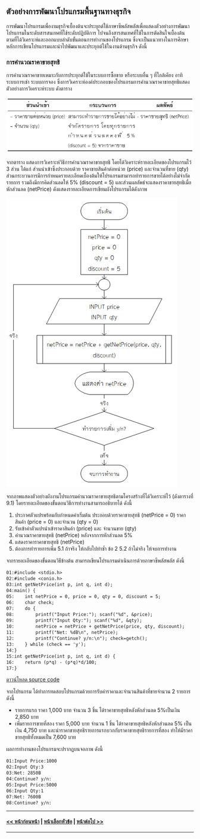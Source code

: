 ## ตัวอย่างการพัฒนาโปรแกรมพื้นฐานทางธุรกิจ
	
การพัฒนาโปรแกรมเพื่องานธุรกิจเบื้องต้นจะประยุกต์ใช้ภาษาซีพลัสพลัสเพื่อแสดงตัวอย่างการพัฒนาโปรแกรมในระดับสารสนเทศที่ใช้ระดับปฏิบัติการ ไปจนถึงสารสนเทศที่ใช้ในการตัดสินใจเบื้องต้น ตามที่ได้วิเคราะห์และออกแบบลำดับขั้นตอนการทำงานของโปรแกรม ซึ่งจะเป็นแนวทางในการศึกษาหลักการเขียนโปรแกรมและนำไปพัฒนาและประยุกต์ใช้ในงานด้านธุรกิจ ดังนี้

### การคำนวณราคาขายสุทธิ
การคำนวณราคาขายเหมาะกับการประยุกต์ใช้ในระบบการซื้อขาย หรือระบบอื่น ๆ ที่ใกล้เคียง อาทิ ระบบการเช่า ระบบการจอง ซึ่งการวิเคราะห์องค์ประกอบของโปรแกรมการคำนวณราคาขายสุทธิแสดงตัวอย่างการวิเคราะห์ระบบ ดังตาราง

<img src=img/0900-1.png>

จากตาราง แสดงการวิเคราะห์วิธีการคำนวณราคาขายสุทธิ โดยได้วิเคราะห์รายละเอียดของโปรแกรมไว้ 3 ส่วน ได้แก่ ส่วนนำเข้าซึ่งประกอบด้วย ราคาขายสินค้าต่อหน่วย (price) และจำนวนที่ขาย (qty) ส่วนกระบวนการมีการกำหนดรายละเอียดเบื้องต้นให้โปรแกรมสามารถทำรายการขายได้อย่างไม่จำกัดรายการ รวมถึงมีการคิดส่วนลดให้ 5% (discount = 5)  และส่วนผลลัพธ์จะแสดงราคาขายสุทธิเมื่อหักส่วนลด (netPrice) ดังแสดงรายละเอียดการเขียนผังโปรแกรมได้ดังภาพ

<img src=img/0901.png>

จากภาพแสดงตัวอย่างผังงานโปรแกรมคำนวณราคาขายสุทธิตามโครงสร้างที่ได้วิเคราะห์ไว้ (ดังตารางที่ 9.1) โดยรายละเอียดของขั้นตอนวิธีการทำงานสามารถอธิบายได้ ดังนี้
1. ประกาศตัวแปรพร้อมกับกำหนดค่าเริ่มต้น ประกอบด้วยราคาขายสุทธิ (netPrice = 0)  ราคาสินค้า (price = 0) และจำนวน (qty = 0)
2. รับเข้าค่าตัวแปรนำเข้าราคาสินค้า (price) และ จำนวนขาย (qty)
3. คำนวณราคาขายสุทธิ (netPrice) หลังจากการหักส่วนลด 5%
4. แสดงราคาราคาขายสุทธิ (netPrice)
5. ต้องการทำรายการเพิ่ม
  5.1 ถ้าจริง ให้กลับไปทำซ้ำ ข้อ 2
  5.2 ถ้าไม่จริง ให้จบการทำงาน
  
จากรายละเอียดของขั้นตอนวิธีข้างต้น สามารถเขียนโปรแกรมดำเนินการด้วยภาษาซีพลัสพลัส ดังนี้

```
01:#include <stdio.h>
02:#include <conio.h>
03:int getNetPrice(int p, int q, int d);
04:main() {
05:    int netPrice = 0, price = 0, qty = 0, discount = 5;
06:    char check;
07:    do {
08:        printf("Input Price:"); scanf("%d", &price);
09:        printf("Input Qty:"); scanf("%d", &qty);
10:        netPrice = netPrice + getNetPrice(price, qty, discount);
11:        printf("Net: %dB\n", netPrice);
12:        printf("Continue? y/n:\n"); check=getch();
13:    } while (check == 'y');
14:}
15:int getNetPrice(int p, int q, int d) {
16:    return (p*q) - (p*q)*d/100;
17:}
```
[ดาวน์โหลด source code](src/ch09_01.cpp)

จากโปรแกรม ได้ทำการทดสอบโปรแกรมด้วยการรับค่าราคาและจำนวนสินค้าที่ขายจำนวน 2 รายการ ดังนี้
* รายการแรก ราคา 1,000 บาท จำนวน 3 ชิ้น ได้ราคาขายสุทธิหลังหักส่วนลด 5%เป็นเงิน 2,850 บาท 
* เพิ่มรายการขายที่สอง ราคา 5,000 บาท จำนวน 1 ชิ้น ได้ราคาขายสุทธิหลังหักส่วนลด 5% เป็นเงิน 4,750 บาท และนำราคาขายสุทธิรายการแรกบวกกับราคาขายสุทธิรายการที่สอง ทำให้มีราคาขายสุทธิทั้งหมดเป็น 7,600 บาท

ผลการทำงานของโปรแกรมจะปรากฏบนจอภาพ ดังนี้

```
01:Input Price:1000
02:Input Qty:3
03:Net: 2850B
04:Continue? y/n:
05:Input Price:5000
06:Input Qty:1
07:Net: 7600B
08:Continue? y/n:
```

---
#### [<< หน้าก่อนหน้า](0902.md) | [หน้าเลือกหัวข้อ](README.md) | [หน้าต่อไป >>](0910.md)
---
